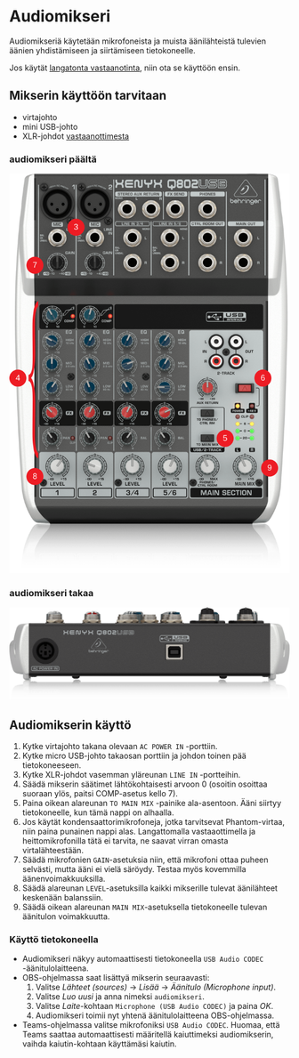 # Audiomikseri
Audiomikseriä käytetään mikrofoneista ja muista äänilähteistä tulevien äänien yhdistämiseen ja siirtämiseen tietokoneelle. 

Jos käytät [langatonta vastaanotinta](../vastaanotin/README.md), niin ota se käyttöön ensin.


## Mikserin käyttöön tarvitaan
* virtajohto
* mini USB-johto
* XLR-johdot [vastaanottimesta](../vastaanotin/README.md)


### audiomikseri päältä
<p align="center">
  <img src="top.svg">
</p>

### audiomikseri takaa
<p align="center">
  <img src="rear.png">
</p>

## Audiomikserin käyttö
1. Kytke virtajohto takana olevaan `AC POWER IN` -porttiin.
2. Kytke micro USB-johto takaosan porttiin ja johdon toinen pää tietokoneeseen.
3. Kytke XLR-johdot vasemman yläreunan `LINE IN` -portteihin.
4. Säädä mikserin säätimet lähtökohtaisesti arvoon 0 (osoitin osoittaa suoraan ylös, paitsi COMP-asetus kello 7).
5. Paina oikean alareunan `TO MAIN MIX` -painike ala-asentoon. Ääni siirtyy tietokoneelle, kun tämä nappi on alhaalla. 
6. Jos käytät kondensaattorimikrofoneja, jotka tarvitsevat Phantom-virtaa, niin paina punainen nappi alas. Langattomalla vastaaottimella ja heittomikrofonilla tätä ei tarvita, ne saavat virran omasta virtalähteestään.  
7. Säädä mikrofonien `GAIN`-asetuksia niin, että mikrofoni ottaa puheen selvästi, mutta ääni ei vielä säröydy. Testaa myös kovemmilla äänenvoimakkuuksilla.
8. Säädä alareunan `LEVEL`-asetuksilla kaikki mikserille tulevat äänilähteet keskenään balanssiin.
9. Säädä oikean alareunan `MAIN MIX`-asetuksella tietokoneelle tulevan äänitulon voimakkuutta. 

### Käyttö tietokoneella

 * Audiomikseri näkyy automaattisesti tietokoneella `USB Audio CODEC` -äänitulolaitteena.
 * OBS-ohjelmassa saat lisättyä mikserin seuraavasti:
    1. Valitse *Lähteet (sources)* -> *Lisää* -> *Äänitulo (Microphone input)*.
    2. Valitse *Luo uusi* ja anna nimeksi `audiomikseri`.
    3. Valitse *Laite*-kohtaan `Microphone (USB Audio CODEC)` ja paina *OK*.
    4. Audiomikseri toimii nyt yhtenä äänitulolaitteena OBS-ohjelmassa.
 * Teams-ohjelmassa valitse mikrofoniksi `USB Audio CODEC`. Huomaa, että Teams saattaa automaattisesti määritellä kaiuttimeksi audiomikserin, vaihda kaiutin-kohtaan käyttämäsi kaiutin. 

